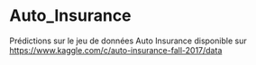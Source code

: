 # Auto_Insurance
Prédictions sur le jeu de données Auto Insurance disponible sur https://www.kaggle.com/c/auto-insurance-fall-2017/data

